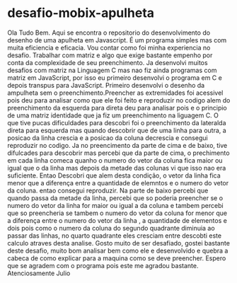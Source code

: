 # desafio-mobix-apulheta


Ola Tudo Bem. Aqui se encontra o repositorio do desenvolvimento do desenho de uma apulheta em Javascript. É um programa simples mas com muita eficiencia e eficacia. Vou contar como foi minha experiencia no desafio. Trabalhar com matriz e algo que exige bastante empenho por conta da complexidade de seu preenchimento. Ja desenvolvi muitos desafios com matriz na Linguagem C mas nao fiz ainda programas com matriz em JavaScript, por isso eu primeiro desenvolvi o programa em C e depois transpus para JavaScript. Primeiro desenvolvi o desenho da ampulheta sem o preenchimento.Preencher as extremidades foi acessivel pois deu para analisar como que ele foi feito e reproduzir no codigo alem do preenchimento da esquerda para direta deu para analisar pois e o principio de uma matriz identidade que ja fiz um preenchimento na liguagem C. O que tive pucas dificuldades para descobri foi o preenchimento da lateralda direta para esquerda mas quando descobrir que de uma linha para outra, a posicao da linha crescia e a posicao da coluna decrescia e consegui reproduzir no codigo. Ja no preencimento da parte de cima e de baixo, tive difulcades para descobrir mas percebi que da parte de cima, o prechimento em cada linha comeca quanho o numero do vetor da coluna fica maior ou igual que o da linha mas depois da metade das colunas vi que isso nao era suficiente. Entao Descobri que alem desta condição, o vetor da linha fica menor que a diferença entre a quantidade de elemntos e o numero do vetor da coluna. entao consegui reproduzir. Na parte de baixo percebi que quando passa da metade da linha, percebi que so poderia preencher se o numero do vetor da linha for maior ou igual a da coluna e tambem percebi que so preencheria se tambem o numero do vetor da coluna for menor que a diferença entre o numero do vetor da linha , a quantidade de elementos e dois pois como o numero da coluna do segundo quadrante diminuia ao passar das linhas, no quarto quadrante eles cresciam entre descobti este calculo atraves desta analise. Gosto muito de ser desafiado, gostei bastante deste desafio, muito bom analisar bem como ele e desenvolvido e quebra a cabeca de como explicar para a maquina como se deve preencher. Espero que se agradem com o programa pois este me agradou bastante. Atenciosamente Julio
